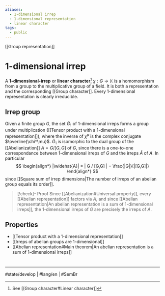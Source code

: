 ```yaml
---
aliases:
  - 1-dimensional irrep
  - 1-dimensional representation
  - linear character
tags:
  - public
---
```

[[Group representation]]
# 1-dimensional irrep

A **1-dimensional-irrep** or **linear character**[^ch] $\chi : G \to \mathbb{K}$ is a homomorphism from a group to the multiplicative group of a field.
It is both a representation and the corresponding [[Group character]].
Every 1-dimensional representation is clearly irreducible.

[^ch]: See [[Group character#Linear character]]

## Irrep group

Given a finite group $G$, the set $\widehat{G}_{1}$ of 1-dimensional irreps forms a group under multiplication ([[Tensor product with a 1-dimensional representation]]),
where the inverse of $\chi^\mu$ is the complex conjugate $\overline{\chi^\mu}$.
$\widehat{G}_{1}$ is isomorphic to the dual group of the [[Abelianization]] $A = G / [G,G]$ of $G$,
since there is a one-to-one correspondance between 1-dimensional irreps of $G$ and the irreps $\widehat{A}$ of $A$.
In particular
$$
\begin{align*}
|\widehat{A}| = | G / [G,G] | = \frac{|G|}{|[G,G]|}
\end{align*}
$$
since [[Square sum of irrep dimensions|The number of irreps of an abelian group equals its order]].

> [!check]- Proof
> Since [[Abelianization#Universal property]],
> every [[Abelian representation]] factors via $A$,
> and since [[Abelian representation|An abelian representation is a sum of 1-dimensional irreps]],
> the 1-dimensional irreps of $G$ are precisely the irreps of $A$.
> <span class="QED"/>

## Properties

- [[Tensor product with a 1-dimensional representation]]
- [[Irreps of abelian groups are 1-dimensional]]
- [[Abelian representation#Main theorem|An abelian representation is a sum of 1-dimensional irreps]]

#
---
#state/develop | #lang/en | #SemBr
